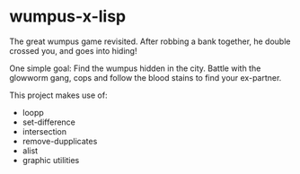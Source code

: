 # wumpus-x-lisp

The great wumpus game revisited.
After robbing a bank together, he double crossed you, and goes into hiding!

One simple goal: 
Find the wumpus hidden in the city.
Battle with the glowworm gang, cops and follow the blood stains to find your ex-partner.


This project makes use of:
* loopp
* set-difference
* intersection
* remove-dupplicates
* alist
* graphic utilities